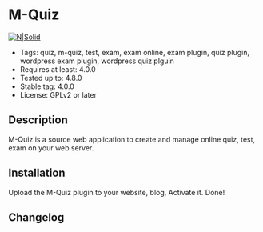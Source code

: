 # M-Quiz
[![N|Solid](https://huuminh.net/wp-content/uploads/2017/05/logo-black.png)](https://huuminh.net)
- Tags: quiz, m-quiz, test, exam, exam online, exam plugin, quiz plugin, wordpress exam plugin, wordpress quiz plguin
- Requires at least: 4.0.0
- Tested up to: 4.8.0
- Stable tag: 4.0.0
- License: GPLv2 or later

## Description

M-Quiz is a source web application to create and manage online quiz, test, exam on your web server.

## Installation

Upload the M-Quiz plugin to your website, blog, Activate it. Done!

## Changelog